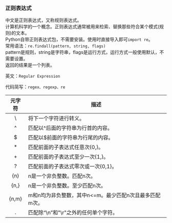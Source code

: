 ### 正则表达式
中文是正则表达式，又称规则表达式。
<br>计算机科学的一个概念。正则表达式通常被用来检索、替换那些符合某个模式(规则)的文本。
<br>Python自带正则表达式包，不需要安装。使用时直接导入即可`import re`。
<br>常用语法：`re.findall(pattern, string, flags)`
<br>pattern是规则，string是字符串，flags是运行方式，运行方式一般使用默认，不需要设置。
<br>返回的结果是一个列表。

英文：`Regular Expression`

代码简写：`regex、regexp、re`

|元字符|描述|
|:---:|---|
| \ |将下一个字符进行转义。|
|^|匹配以^后面的字符串为行首的内容。|
|$|匹配以$前面的字符串为行尾的内容。|
|*|匹配前面的子表达式任意次{0,}。|
|+|匹配前面的子表达式至少一次{1,}。|
|?|匹配前面的子表达式零次或一次{0,1}。|
|{n}|n是一个非负整数。匹配n次。|
|{n,}|n是一个非负整数。至少匹配n次。|
|{n,m}|m和n均为非负整数，其中n<=m。最少匹配n次且最多匹配m次。|
|.|匹配除“\n”和"\r"之外的任何单个字符。|




